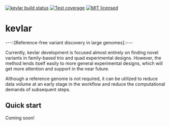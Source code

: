[![kevlar build status](https://img.shields.io/travis/dib-lab/kevlar.svg)](https://travis-ci.org/dib-lab/kevlar)
[![Test coverage](https://img.shields.io/codecov/c/github/dib-lab/kevlar.svg)](https://codecov.io/github/dib-lab/kevlar)
[![MIT licensed](https://img.shields.io/badge/license-MIT-blue.svg)](https://github.com/dib-lab/kevlar/blob/master/LICENSE)

# kevlar

---::[Reference-free variant discovery in large genomes]::---

Currently, kevlar development is focused almost entirely on finding novel variants in family-based trio and quad experimental designs.
However, the method lends itself easily to more general experimental designs, which will get more attention and support in the near future.

Although a reference genome is not required, it can be utilized to reduce data volume at an early stage in the workflow and reduce the computational demands of subsequent steps.

## Quick start

Coming soon!

